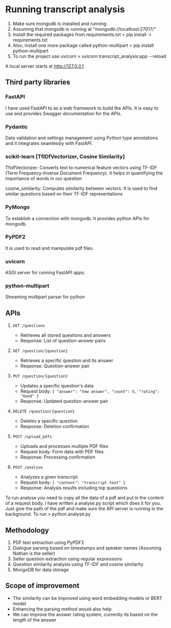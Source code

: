 # Running transcript analysis

1. Make sure mongodb is installed and running
2. Assuming that mongodb is running at "mongodb://localhost:27017/"
3. Install the required packages from requirements.txt > pip install -r requirements.txt
4. Also, install one more package called python-multipart > pip install python-multipart
5. To run the project use uvicorn > uvicorn transcript_analysis:app --reload

A local server starts at <http://127.0.0.1>

## Third party libraries

### FastAPI

I have used FastAPI to as a web framework to build the APIs. It is easy to use and provides Swagger documentation for the APIs.

### Pydantic

Data validation and settings management using Python type annotations and it integrates seamlessly with FastAPI.

### scikit-learn [TfIDfVectorizer, Cosine Similarity]

TfidfVectorizer: Converts text to numerical feature vectors using TF-IDF (Term Frequency-Inverse Document Frequency). It helps in quantifying the importance of words in our question

cosine_similarity: Computes similarity between vectors. It is used to find similar questions based on their TF-IDF representations

### PyMongo

To establish a connection with mongodb. It provides python APIs for mongodb.

### PyPDF2

It is used to read and manipulate pdf files.

### uvicorn

ASGI server for running FastAPI apps.

### python-multipart

Streaming multipart parser for python

## APIs

1. `GET /questions`
   - Retrieves all stored questions and answers
   - Response: List of question-answer pairs

2. `GET /question/{question}`
   - Retrieves a specific question and its answer
   - Response: Question-answer pair

3. `PUT /question/{question}`
   - Updates a specific question's data
   - Request body: `{ "answer": "new answer", "count": 5, "rating": "Good" }`
   - Response: Updated question-answer pair

4. `DELETE /question/{question}`
   - Deletes a specific question
   - Response: Deletion confirmation

5. `POST /upload_pdfs`
   - Uploads and processes multiple PDF files
   - Request body: Form data with PDF files
   - Response: Processing confirmation

6. `POST /analyse`
   - Analyzes a given transcript
   - Request body: `{ "content": "transcript text" }`
   - Response: Analysis results including top questions

To run analyse you need to copy all the data of a pdf and put in the content of a request body. I have written a analyse.py script which does it for you. Just give the path of the pdf and make sure the API server is running in the background. To run > python analyse.py

## Methodology

1. PDF text extraction using PyPDF2
2. Dialogue parsing based on timestamps and speaker names (Assuming Nathan is the seller)
3. Seller question extraction using regular expressions
4. Question similarity analysis using TF-IDF and cosine similarity
5. MongoDB for data storage

## Scope of improvement

- The similarity can be improved using word embedding models or BERT model
- Enhancing the parsing method would also help
- We can improve the answer rating system, currently its based on the length of the answer

